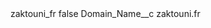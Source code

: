 <?xml version="1.0" encoding="UTF-8"?>
<CustomMetadata xmlns="http://soap.sforce.com/2006/04/metadata" xmlns:xsi="http://www.w3.org/2001/XMLSchema-instance" xmlns:xsd="http://www.w3.org/2001/XMLSchema">
    <label>zaktouni_fr</label>
    <protected>false</protected>
    <values>
        <field>Domain_Name__c</field>
        <value xsi:type="xsd:string">zaktouni.fr</value>
    </values>
</CustomMetadata>
